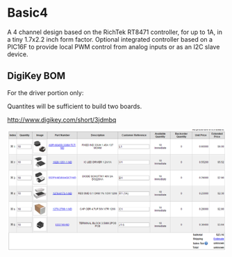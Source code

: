 # Basic4

A 4 channel design based on the RichTek RT8471 controller, for up to 1A, in a tiny 1.7x2.2 inch form factor. Optional integrated controller based on a PIC16F to provide local PWM control from analog inputs or as an I2C slave device.

## DigiKey BOM

For the driver portion only:

Quantites will be sufficient to build two boards.

http://www.digikey.com/short/3jdmbq

![bom](bom.png)

